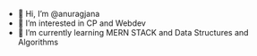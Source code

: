- 👋 Hi, I’m @anuragjana
- 👀 I’m interested in CP and Webdev
- 🌱 I’m currently learning MERN STACK and Data Structures and Algorithms

<!---
anuragjana/anuragjana is a ✨ special ✨ repository because its `README.md` (this file) appears on your GitHub profile.
You can click the Preview link to take a look at your changes.
--->
